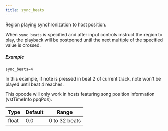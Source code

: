 ```yaml
---
title: sync_beats
---
```

Region playing synchronization to host position.

When `sync_beats` is specified and after input controls instruct the region to play,
the playback will be postponed until the next multiple of the specified value
is crossed.

##### Example

```
sync_beats=4
```

In this example, if note is pressed in beat 2 of current track, note won't be
played until beat 4 reaches.

This opcode will only work in hosts featuring song position information
(vstTimeInfo ppqPos).

| Type  | Default | Range         |
| ---   | ---     | ---           |
| float | 0.0     | 0 to 32 beats |
